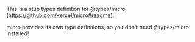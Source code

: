 This is a stub types definition for @types/micro (https://github.com/vercel/micro#readme).

micro provides its own type definitions, so you don't need @types/micro installed!